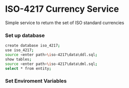 # ISO-4217 Currency Service

Simple service to return the set of ISO standard currencies


### Set up database

```sh
create database iso_4217;
use iso_4217;
source <enter path>\iso-4217\data\ddl.sql;
show tables;
source <enter path>\iso-4217\data\dml.sql;
select * from entity;
```

### Set Enviroment Variables